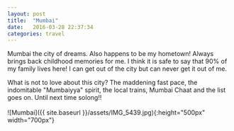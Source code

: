 ```yaml
---
layout: post
title:  "Mumbai"
date:   2016-03-28 22:37:34
categories: travel
---
```

Mumbai the city of dreams. Also happens to be my hometown! Always brings back childhood memories for me. I think it is safe to say that 90% of my family lives here! I can get out of the city but can never get it out of me.

What is not to love about this city? The maddening fast pace, the indomitable "Mumbaiyya" spirit, the local trains, Mumbai Chaat and the list goes on. Until next time solong!!
<br><br>
![Mumbai]({{ site.baseurl }}/assets/IMG_5439.jpg){:height="500px" width="700px"}
<br>

<div id='map' style='width: 725px; height: 400px;'></div>

<script>
var mymap = L.map('map').setView([18.9436675,72.8305397], 10);

L.tileLayer('https://api.tiles.mapbox.com/v4/{id}/{z}/{x}/{y}.png?access_token={accessToken}', {
    attribution: 'Map data &copy; <a href="http://openstreetmap.org">OpenStreetMap</a> contributors, <a href="http://creativecommons.org/licenses/by-sa/2.0/">CC-BY-SA</a>, Imagery © <a href="http://mapbox.com">Mapbox</a>',
    maxZoom: 18,
    id: 'mapbox.outdoors',
    accessToken: 'pk.eyJ1IjoiemFwYXRhIiwiYSI6ImNpejQ2NmZrbzA0a3MzM280Zm40MjNlamcifQ.F1fnWKHio8oHmzw59V6qgw'
}).addTo(mymap);

var marker = L.marker([18.9436675,72.8305397]).addTo(mymap);
marker.bindPopup("Mumbai");
</script>